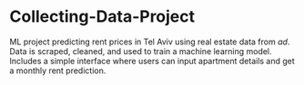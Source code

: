 # Collecting-Data-Project
ML project predicting rent prices in Tel Aviv using real estate data from *ad*. Data is scraped, cleaned, and used to train a machine learning model. Includes a simple interface where users can input apartment details and get a monthly rent prediction.
